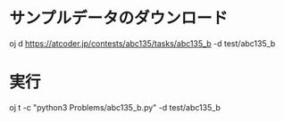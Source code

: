 # サンプルデータのダウンロード
oj d https://atcoder.jp/contests/abc135/tasks/abc135_b -d test/abc135_b

# 実行
oj t -c "python3 Problems/abc135_b.py" -d test/abc135_b